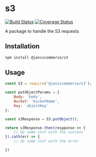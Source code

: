 # s3

[![Build Status](https://travis-ci.org/janis-commerce/s3.svg?branch=master)](https://travis-ci.org/janis-commerce/s3)
[![Coverage Status](https://coveralls.io/repos/github/janis-commerce/s3/badge.svg?branch=master)](https://coveralls.io/github/janis-commerce/s3?branch=master)

A package to handle the S3 requests

## Installation
```sh
npm install @janiscommerce/s3
```

## Usage
```js
const S3 = require('@janiscommerce/s3');

const putObjectParams = {
	Body: 'body',
	Bucket: 'bucketName',
	Key: `objectKey`
};

const s3Response = S3.putObject();

return s3Response.then(respponse => {
	// do some stuf with the success
}).cath(err => {
	// do some stuf with the error

})

```
